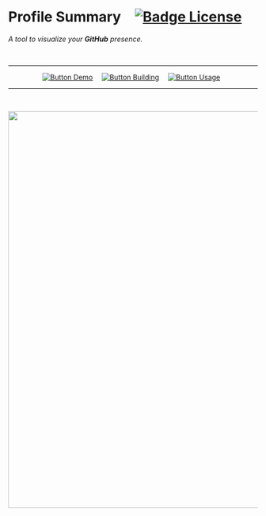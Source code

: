 
# Profile Summary   [![Badge License]][License]

*A tool to visualize your **GitHub** presence.*

<br>

<div align = center>

---

[![Button Demo]][Demo]   
[![Button Building]][Building]   
[![Button Usage]][Usage] 

---

<br>

<img
    src = 'https://user-images.githubusercontent.com/1521451/34072014-4451dbf6-e280-11e7-90a7-32ad1f313541.PNG'
    width = 800
/>

</div>


<!----------------------------------------------------------------------------->

[Demo]: https://profile-summary-for-github.com/

[Building]: Documentation/Building.md
[License]: LICENSE
[Usage]: Documentation/Usage.md


<!--------------------------------[ Badges ]----------------------------------->

[Badge License]: https://img.shields.io/badge/License-Apache_2.0-D22128?style=for-the-badge


<!-------------------------------[ Buttons ]----------------------------------->

[Button Building]: https://img.shields.io/badge/Building-7952B3?style=for-the-badge&logoColor=white&logo=AzureArtifacts
[Button Usage]: https://img.shields.io/badge/Usage-239120?style=for-the-badge&logoColor=white&logo=GitBook
[Button Demo]: https://img.shields.io/badge/Demo-0091BD?style=for-the-badge&logoColor=white&logo=AppleArcade
